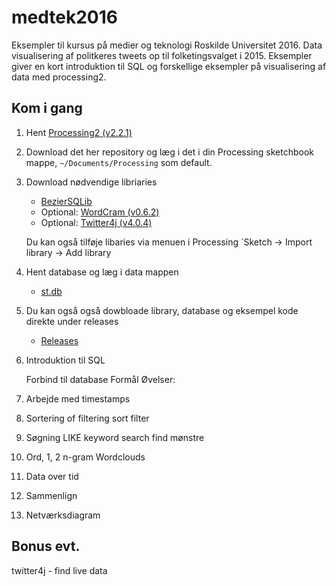 # medtek2016

Eksempler til kursus på medier og teknologi Roskilde Universitet 2016. Data visualisering af politkeres tweets op til folketingsvalget i 2015.
Eksempler giver en kort introduktion til SQL og forskellige eksempler på visualisering af data med processing2.


## Kom i gang

1. Hent [Processing2 (v2.2.1)](https://processing.org/download/?processing)

2. Download det her repository og læg i det i din Processing sketchbook mappe, `~/Documents/Processing` som default.

3. Download nødvendige libriaries
	- [BezierSQLib](http://bezier.de/processing/libs/sql/) 
	- Optional: [WordCram (v0.6.2)](http://wordcram.org/2015/08/02/wordcram-0-6-2-released.html)
	- Optional: [Twitter4j (v4.0.4)](https://github.com/yusuke/twitter4j/releases/tag/4.0.4)

	Du kan også tilføje libaries via menuen i Processing `Sketch -> Import library -> Add library

4. Hent database og læg i data mappen
	- [st.db](https://github.com/mrbichel/medtek2016/releases/download/0.0.1/st.db.zip)

5. Du kan også også dowbloade library, database og eksempel kode direkte under releases
	- [Releases](https://github.com/mrbichel/medtek2016/releases)


1. Introduktion til SQL
	
	Forbind til database 
	Formål
	Øvelser:
2. Arbejde med timestamps

2. Sortering of filtering 
	sort
	filter

3. Søgning LIKE
	keyword search
	find mønstre

4. Ord, 1, 2 n-gram 
	Wordclouds

5. Data over tid

6. Sammenlign

7. Netværksdiagram
	


## Bonus evt. 
twitter4j - find live data


